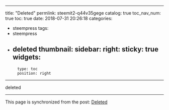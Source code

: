 
---
title: "Deleted"
permlink: steemit2-q44v35gege
catalog: true
toc_nav_num: true
toc: true
date: 2018-07-31 20:26:18
categories:
- steempress
tags:
- steempress
- deleted
thumbnail: 
sidebar:
    right:
        sticky: true
widgets:
    -
        type: toc
        position: right
---


deleted

- - -

This page is synchronized from the post: [Deleted](https://steemit.com/@ericet/steemit2-q44v35gege)
